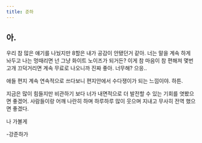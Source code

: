 ```yaml
---
title: 준하
---
```


## 아. 

우리 참 많은 얘기를 나눴지만 8할은 내가 공감이 안됐던거 같아. 너는 말을 계속 하게 놔두고 나는 멍때리면 넌 그냥 화이트 노이즈가 되거든? 이게 참 마음이 참 편해져 몇번 고개 끄덕거리면 계속 무료로 나오니까 진짜 좋아. 너무해? 으응.. 

애들 편지 계속 연속적으로 쓰다보니 편지안에서 수다쟁이가 되는 느낌이야. 하튼. 

지금은 많이 힘들지만 비관하기 보다 너가 내면적으로 더 발전할 수 있는 기회를 엿봤으면 좋겠어. 사람들이랑 어깨 나란히 하며 하루하루 많이 웃으며 지내고 무사히 전역 했으면 좋겠다. 

나 가볼게 

-강준하가
